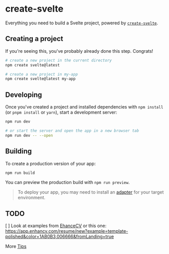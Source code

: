 # create-svelte

Everything you need to build a Svelte project, powered by [`create-svelte`](https://github.com/sveltejs/kit/tree/master/packages/create-svelte).

## Creating a project

If you're seeing this, you've probably already done this step. Congrats!

```bash
# create a new project in the current directory
npm create svelte@latest

# create a new project in my-app
npm create svelte@latest my-app
```

## Developing

Once you've created a project and installed dependencies with `npm install` (or `pnpm install` or `yarn`), start a development server:

```bash
npm run dev

# or start the server and open the app in a new browser tab
npm run dev -- --open
```

## Building

To create a production version of your app:

```bash
npm run build
```

You can preview the production build with `npm run preview`.

> To deploy your app, you may need to install an [adapter](https://kit.svelte.dev/docs/adapters) for your target environment.

## TODO
[ ] Look at examples from [EhanceCV](https://app.enhancv.com/resume/new?example=template-elegant&color=008CFF,22405C&fromLanding=true) or this one: https://app.enhancv.com/resume/new?example=template-polished&color=1AB0B3,006666&fromLanding=true

More [Tips](https://enhancv.com/resume-examples/software-engineer/#)